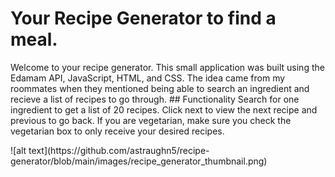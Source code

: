 # Your Recipe Generator to find a meal.
<p align = 'left'>
Welcome to your recipe generator. This small application was built using the Edamam API, JavaScript, HTML, and CSS. The idea came from my roommates when they mentioned being able to search an ingredient and recieve a list of recipes to go through. 
## Functionality
Search for one ingredient to get a list of 20 recipes. Click next to view the next recipe and previous to go back. If you are vegetarian, make sure you check the vegetarian box to only receive your desired recipes. 
</p>
![alt text](https://github.com/astraughn5/recipe-generator/blob/main/images/recipe_generator_thumbnail.png)


